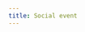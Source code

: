 ```yaml
---
title: Social event
---
```

<!-- 
<div class="social-event">

  <p>
  On Thursday evening we organize a social event in Cegeka's offices on the Corda Campus..<br />
You are welcome to join us for a dinner as of 18:00.<br /><br />
Sorry, the social event is currently <font style="color: red">sold out</font>! <br /><br />

We will provide a networking reception with snacks and drinks. <br />
Drinks are kindly offered by:
  </p>

{% assign socialEventSponsors = site.data.sponsors | where:"level","Social event" | sort: 'name' %}

  {% if socialEventSponsors %}
    {% for sponsor in socialEventSponsors %}
      <div class="socialevensponsor">
        <a href="{{ sponsor.url }}" target="_blank"><img src="{{site.baseUrl}}assets/images/sponsors/{{ sponsor.image }}" alt="{{ sponsor.name }} logo" style="{{ sponsor.style }}"/></a><br />
      </div>
    {% endfor %}
  {% endif %}

</div> -->
